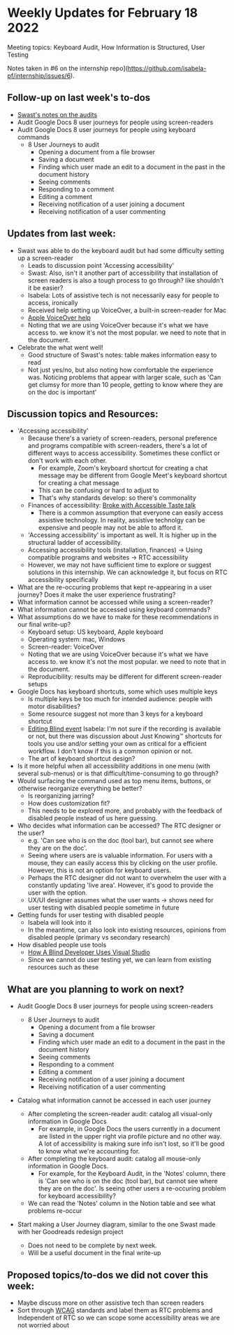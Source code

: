 # Weekly Updates for February 18 2022
Meeting topics: Keyboard Audit, How Information is Structured, User Testing

Notes taken in #6 on the internship repo](https://github.com/isabela-pf/internship/issues/6).

## Follow-up on last week's to-dos
- [Swast's notes on the audits](https://five-space-ce8.notion.site/Assistive-tech-audit-Google-docs-66128064b2f641219730fce19115fcf6)
- Audit Google Docs 8 user journeys for people using screen-readers
- Audit Google Docs 8 user journeys for people using keyboard commands
  - 8 User Journeys to audit
    - Opening a document from a file browser
    - Saving a document
    - Finding which user made an edit to a document in the past in the document history
    - Seeing comments
    - Responding to a comment
    - Editing a comment
    - Receiving notification of a user joining a document
    - Receiving notification of a user commenting

## Updates from last week:
- Swast was able to do the keyboard audit but had some difficulty setting up a screen-reader
    - Leads to discussion point 'Accessing accessibility'
    - Swast: Also, isn't it another part of accessibility that installation of screen readers is also a tough process to go through? like shouldn't it be easier?
    - Isabela: Lots of assistive tech is not necessarily easy for people to access, ironically
    - Received help setting up VoiceOver, a built-in screen-reader for Mac
    -  [Apple VoiceOver help](https://www.apple.com/voiceover/info/guide/_1121.html)
    - Noting that we are using VoiceOver because it's what we have access to. we know it's not the most popular. we need to note that in the document.
- Celebrate the what went well!
    - Good structure of Swast's notes: table makes information easy to read
    - Not just yes/no, but also noting how comfortable the experience was. Noticing problems that appear with larger scale, such as 'Can get clumsy for more than 10 people, getting to know where they are on the doc is important'

## Discussion topics and Resources:
- 'Accessing accessibility'
    - Because there's a variety of screen-readers, personal preference and programs compatible with screen-readers, there's a lot of different ways to access accessibility. Sometimes these conflict or don't work with each other.
        - For example, Zoom's keyboard shortcut for creating a chat message may be different from Google Meet's keyboard shortcut for creating a chat message
        - This can be confusing or hard to adjust to
        - That's why standards develop: so there's commonality
    - Finances of accessibility: [Broke with Accessible Taste talk](https://equalentry.com/digital-access-economics-accessibility-nyc-recap/)
        - There is a common assumption that everyone can easily access assistive technology. In reality, assistive technolgy can be expensive and people may not be able to afford it.
    - 'Accessing accessibility' is important as well. It is higher up in the structural ladder of accessibility.
    - Accessing accessibility tools (installation, finances) -> Using compatible programs and websites -> RTC accessibility
    - However, we may not have sufficient time to explore or suggest solutions in this internship. We can acknowledge it, but focus on RTC accessibility specifically
-  What are the re-occuring problems that kept re-appearing in a user journey? Does it make the user experience frustrating?
- What information cannot be accessed while using a screen-reader? 
- What information cannot be accessed using keyboard commands? 
-  What assumptions do we have to make for these recommendations in our final write-up?
    - Keyboard setup: US keyboard, Apple keyboard
    - Operating system: mac, Windows
    - Screen-reader: VoiceOver
    - Noting that we are using VoiceOver because it's what we have access to. we know it's not the most popular. we need to note that in the document.
    - Reproducibility: results may be different for different screen-reader setups
- Google Docs has keyboard shortcuts, some which uses multiple keys
    - Is multiple keys be too much for intended audience: people with motor disabilities?
    - Some resource suggest not more than 3 keys for a keyboard shortcut
    - [Editing Blind event](https://www.eventbrite.com/e/editing-blind-recording-tickets-268361595757) 
            Isabela: I'm not sure if the recording is available or not, but there was discussion about Just Knowing™ shortcuts for tools you use and/or setting your own as critical for a efficient workflow. I don't know if this is a common opinion or not.
    - The art of keyboard shortcut design?
- Is it more helpful when all accessibility additions in one menu (with several sub-menus) or is that difficult/time-consuming to go through?
- Would surfacing the command used as top menu items, buttons, or otherwise reorganize everything be better?
    - Is reorganizing jarring?
    - How does customization fit?
    - This needs to be explored more, and probably with the feedback of disabled people instead of us here guessing.
- Who decides what information can be accessed? The RTC designer or the user?
    - e.g. 'Can see who is on the doc (tool bar), but cannot see where they are on the doc'. 
    - Seeing where users are is valuable information. For users with a mouse, they can easily access this by clicking on the user profile. However, this is not an option for keyboard users. 
    - Perhaps the RTC designer did not want to overwhelm the user with a constantly updating 'live area'. However, it's good to provide the user with the option.
    - UX/UI designer assumes what the user wants -> shows need for user testing with disabled people sometime in future
- Getting funds for user testing with disabled people
    - Isabela will look into it
    - In the meantime, can also look into existing resources, opinions from disabled people (primary vs secondary research)
- How disabled people use tools
    - [How A Blind Developer Uses Visual Studio](https://www.youtube.com/watch?v=94swlF55tVc)
    - Since we cannot do user testing yet, we can learn from existing resources such as these


## What are you planning to work on next?
- Audit Google Docs 8 user journeys for people using screen-readers
    - 8 User Journeys to audit
        - Opening a document from a file browser
        - Saving a document
        - Finding which user made an edit to a document in the past in the document history
        - Seeing comments
        - Responding to a comment
        - Editing a comment
        - Receiving notification of a user joining a document
        - Receiving notification of a user commenting

- Catalog what information cannot be accessed in each user journey
    - After completing the screen-reader audit: catalog all visual-only information in Google Docs
        - For example, in Google Docs the users currently in a document are listed in the upper right via profile picture and no other way. A lot of accessibility is making sure info isn't lost, so it'll be good to know what we're accounting for.
    - After completing the keyboard audit: catalog all mouse-only information in Google Docs.
        - For example, for the Keyboard Audit, in the 'Notes' column, there is 'Can see who is on the doc (tool bar), but cannot see where they are on the doc'. Is seeing other users a re-occuring problem for keyboard accessibility?
    - We can read the 'Notes' column in the Notion table and see what problems re-occur
   
- Start making a User Journey diagram, similar to the one Swast made with her Goodreads redesign project
    - Does not need to be complete by next week.
    - Will be a useful document in the final write-up

## Proposed topics/to-dos we did not cover this week:
- Maybe discuss more on other assistive tech than screen readers
- Sort through [WCAG](https://www.w3.org/WAI/standards-guidelines/wcag/) standards and label them as RTC problems and Independent of RTC so we can scope some accessibility areas we are not worried about
